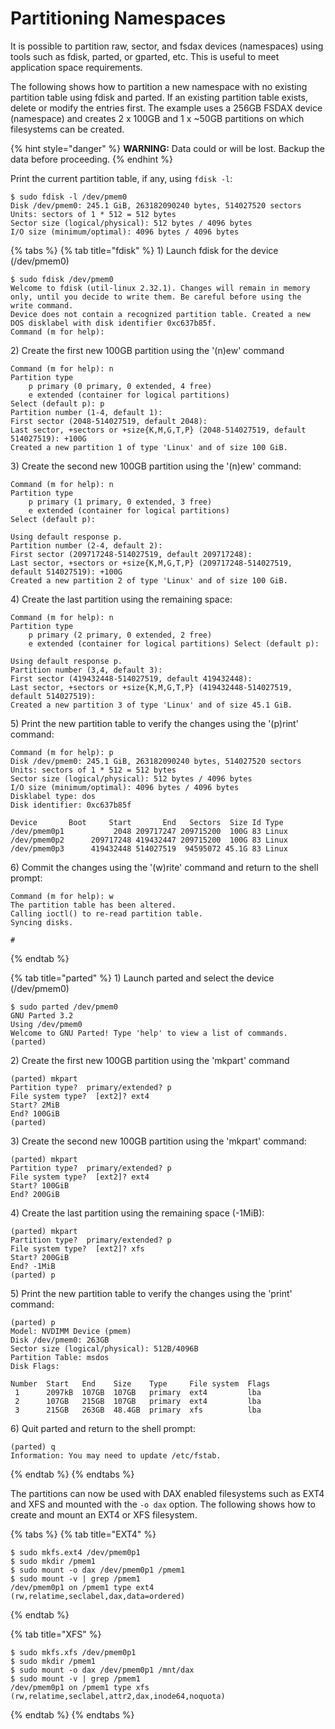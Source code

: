 # Partitioning Namespaces

It is possible to partition raw, sector, and fsdax devices \(namespaces\) using tools such as fdisk, parted, or gparted, etc. This is useful to meet application space requirements.

The following shows how to partition a new namespace with no existing partition table using fdisk and parted. If an existing partition table exists, delete or modify the entries first. The example uses a 256GB FSDAX device \(namespace\) and creates 2 x 100GB and 1 x ~50GB partitions on which filesystems can be created.

{% hint style="danger" %}
**WARNING:** Data could or will be lost. Backup the data before proceeding.
{% endhint %}

Print the current partition table, if any, using `fdisk -l`:

```text
$ sudo fdisk -l /dev/pmem0
Disk /dev/pmem0: 245.1 GiB, 263182090240 bytes, 514027520 sectors
Units: sectors of 1 * 512 = 512 bytes
Sector size (logical/physical): 512 bytes / 4096 bytes
I/O size (minimum/optimal): 4096 bytes / 4096 bytes
```

{% tabs %}
{% tab title="fdisk" %}
1\) Launch fdisk for the device \(/dev/pmem0\)

```text
$ sudo fdisk /dev/pmem0
Welcome to fdisk (util-linux 2.32.1). Changes will remain in memory only, until you decide to write them. Be careful before using the write command.
Device does not contain a recognized partition table. Created a new DOS disklabel with disk identifier 0xc637b85f.
Command (m for help):
```

2\) Create the first new 100GB partition using the '\(n\)ew' command

```text
Command (m for help): n 
Partition type 
    p primary (0 primary, 0 extended, 4 free) 
    e extended (container for logical partitions) 
Select (default p): p 
Partition number (1-4, default 1): 
First sector (2048-514027519, default 2048): 
Last sector, +sectors or +size{K,M,G,T,P} (2048-514027519, default 514027519): +100G
Created a new partition 1 of type 'Linux' and of size 100 GiB.
```

3\) Create the second new 100GB partition using the '\(n\)ew' command:

```text
Command (m for help): n 
Partition type 
    p primary (1 primary, 0 extended, 3 free) 
    e extended (container for logical partitions) 
Select (default p):

Using default response p. 
Partition number (2-4, default 2): 
First sector (209717248-514027519, default 209717248): 
Last sector, +sectors or +size{K,M,G,T,P} (209717248-514027519, default 514027519): +100G
Created a new partition 2 of type 'Linux' and of size 100 GiB.
```

4\) Create the last partition using the remaining space:

```text
Command (m for help): n 
Partition type 
    p primary (2 primary, 0 extended, 2 free) 
    e extended (container for logical partitions) Select (default p):

Using default response p. 
Partition number (3,4, default 3): 
First sector (419432448-514027519, default 419432448): 
Last sector, +sectors or +size{K,M,G,T,P} (419432448-514027519, default 514027519):
Created a new partition 3 of type 'Linux' and of size 45.1 GiB.
```

5\) Print the new partition table to verify the changes using the '\(p\)rint' command:

```text
Command (m for help): p 
Disk /dev/pmem0: 245.1 GiB, 263182090240 bytes, 514027520 sectors 
Units: sectors of 1 * 512 = 512 bytes 
Sector size (logical/physical): 512 bytes / 4096 bytes 
I/O size (minimum/optimal): 4096 bytes / 4096 bytes 
Disklabel type: dos 
Disk identifier: 0xc637b85f

Device       Boot     Start       End   Sectors  Size Id Type
/dev/pmem0p1           2048 209717247 209715200  100G 83 Linux
/dev/pmem0p2      209717248 419432447 209715200  100G 83 Linux
/dev/pmem0p3      419432448 514027519  94595072 45.1G 83 Linux
```

6\) Commit the changes using the '\(w\)rite' command and return to the shell prompt:

```text
Command (m for help): w
The partition table has been altered.
Calling ioctl() to re-read partition table.
Syncing disks.

#
```
{% endtab %}

{% tab title="parted" %}
1\) Launch parted and select the device \(/dev/pmem0\)

```text
$ sudo parted /dev/pmem0
GNU Parted 3.2
Using /dev/pmem0
Welcome to GNU Parted! Type 'help' to view a list of commands.
(parted)
```

2\) Create the first new 100GB partition using the 'mkpart' command

```text
(parted) mkpart
Partition type?  primary/extended? p
File system type?  [ext2]? ext4
Start? 2MiB
End? 100GiB
(parted)
```

3\) Create the second new 100GB partition using the 'mkpart' command:

```text
(parted) mkpart
Partition type?  primary/extended? p
File system type?  [ext2]? ext4
Start? 100GiB
End? 200GiB
```

4\) Create the last partition using the remaining space \(-1MiB\):

```text
(parted) mkpart
Partition type?  primary/extended? p
File system type?  [ext2]? xfs
Start? 200GiB
End? -1MiB
(parted) p
```

5\) Print the new partition table to verify the changes using the 'print' command:

```text
(parted) p
Model: NVDIMM Device (pmem)
Disk /dev/pmem0: 263GB
Sector size (logical/physical): 512B/4096B
Partition Table: msdos
Disk Flags:

Number  Start   End    Size    Type     File system  Flags
 1      2097kB  107GB  107GB   primary  ext4         lba
 2      107GB   215GB  107GB   primary  ext4         lba
 3      215GB   263GB  48.4GB  primary  xfs          lba
```

6\) Quit parted and return to the shell prompt:

```text
(parted) q
Information: You may need to update /etc/fstab.
```
{% endtab %}
{% endtabs %}

The partitions can now be used with DAX enabled filesystems such as EXT4 and XFS and mounted with the `-o dax` option. The following shows how to create and mount an EXT4 or XFS filesystem.

{% tabs %}
{% tab title="EXT4" %}
```text
$ sudo mkfs.ext4 /dev/pmem0p1
$ sudo mkdir /pmem1
$ sudo mount -o dax /dev/pmem0p1 /pmem1
$ sudo mount -v | grep /pmem1
/dev/pmem0p1 on /pmem1 type ext4 (rw,relatime,seclabel,dax,data=ordered)
```
{% endtab %}

{% tab title="XFS" %}
```text
$ sudo mkfs.xfs /dev/pmem0p1
$ sudo mkdir /pmem1
$ sudo mount -o dax /dev/pmem0p1 /mnt/dax
$ sudo mount -v | grep /pmem1
/dev/pmem0p1 on /pmem1 type xfs (rw,relatime,seclabel,attr2,dax,inode64,noquota)
```
{% endtab %}
{% endtabs %}

